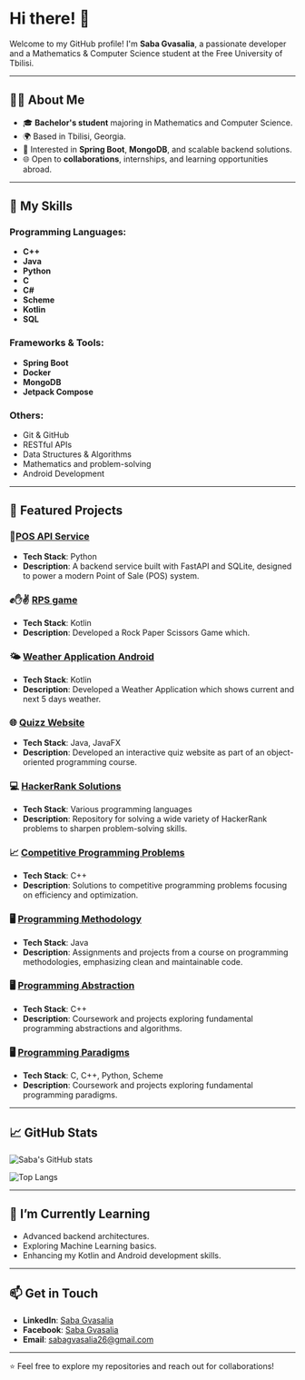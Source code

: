 # Hi there! 👋

Welcome to my GitHub profile! I'm **Saba Gvasalia**, a passionate developer and a Mathematics & Computer Science student at the Free University of Tbilisi.

---

## 👨‍💻 About Me
- 🎓 **Bachelor's student** majoring in Mathematics and Computer Science.
- 🌍 Based in Tbilisi, Georgia.
- 🚀 Interested in **Spring Boot**, **MongoDB**, and scalable backend solutions.
- 🌐 Open to **collaborations**, internships, and learning opportunities abroad.

---

## 🚀 My Skills

### Programming Languages:
- **C++**
- **Java**
- **Python**
- **C**
- **C#**
- **Scheme**
- **Kotlin**
- **SQL**

### Frameworks & Tools:
- **Spring Boot**
- **Docker**
- **MongoDB**
- **Jetpack Compose**

### Others:
- Git & GitHub
- RESTful APIs
- Data Structures & Algorithms
- Mathematics and problem-solving
- Android Development

---

## 📂 Featured Projects

### 🧾[POS API Service](https://github.com/gvaso27/Point-of-Sales-POS-system.git)
- **Tech Stack**: Python
- **Description**: A backend service built with FastAPI and SQLite, designed to power a modern Point of Sale (POS) system.

### ✊✋✌️ [RPS game](https://github.com/gvaso27/RPS-game.git)
- **Tech Stack**: Kotlin
- **Description**: Developed a Rock Paper Scissors Game which.

### 🌤️ [Weather Application Android](https://github.com/gvaso27/weather-app.git)
- **Tech Stack**: Kotlin
- **Description**: Developed a Weather Application which shows current and next 5 days weather.

### 🌐 [Quizz Website](https://github.com/gvaso27/OOP-FINALPROJECT-quizzWebsite)
- **Tech Stack**: Java, JavaFX
- **Description**: Developed an interactive quiz website as part of an object-oriented programming course.

### 💻 [HackerRank Solutions](https://github.com/gvaso27/hackerrank)
- **Tech Stack**: Various programming languages
- **Description**: Repository for solving a wide variety of HackerRank problems to sharpen problem-solving skills.

### 📈 [Competitive Programming Problems](https://github.com/gvaso27/algorithms/tree/main/algorithms)
- **Tech Stack**: C++
- **Description**: Solutions to competitive programming problems focusing on efficiency and optimization.

### 🖥️ [Programming Methodology](https://github.com/gvaso27/Programming-Methodologies)
- **Tech Stack**: Java
- **Description**: Assignments and projects from a course on programming methodologies, emphasizing clean and maintainable code.

### 🖥️ [Programming Abstraction](https://github.com/gvaso27/Programming-Abstractions)
- **Tech Stack**: C++
- **Description**: Coursework and projects exploring fundamental programming abstractions and algorithms.

### 🖥️ [Programming Paradigms](https://github.com/gvaso27/Programming-Paradigms)
- **Tech Stack**: C, C++, Python, Scheme
- **Description**: Coursework and projects exploring fundamental programming paradigms.

---

## 📈 GitHub Stats
![Saba's GitHub stats](https://github-readme-stats.vercel.app/api?username=gvaso27&show_icons=true&theme=radical&count_private=true)

![Top Langs](https://github-readme-stats.vercel.app/api/top-langs/?username=gvaso27&layout=compact&theme=radical)


---

## 🌱 I’m Currently Learning
- Advanced backend architectures.
- Exploring Machine Learning basics.
- Enhancing my Kotlin and Android development skills.

---

## 📫 Get in Touch
- **LinkedIn**: [Saba Gvasalia](https://www.linkedin.com/in/saba-gvasalia-350a37270/)
- **Facebook**: [Saba Gvasalia](https://www.facebook.com/saba.gvasalia.1)
- **Email**: [sabagvasalia26@gmail.com](mailto:sabagvasalia26@gmail.com)

---

⭐️ Feel free to explore my repositories and reach out for collaborations!
